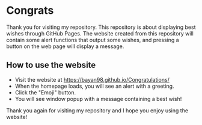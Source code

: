# Congrats 

Thank you for visiting my repository. This repository is about displaying best wishes through GitHub Pages. The website created from this repository will contain some alert functions that output some wishes, and pressing a button on the web page will display a message.

## How to use the website
- Visit the website at https://bayan98.github.io/Congratulations/
- When the homepage loads, you will see an alert with a greeting.
- Click the "Emoji" button.
- You will see window popup with a message containing a best wish!


Thank you again for visiting my repository and I hope you enjoy using the website!
